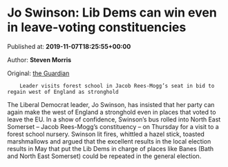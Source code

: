
# Jo Swinson: Lib Dems can win even in leave-voting constituencies

Published at: **2019-11-07T18:25:55+00:00**

Author: **Steven Morris**

Original: [the Guardian](https://www.theguardian.com/politics/2019/nov/07/jo-swinson-lib-dems-can-win-even-in-leave-voting-constituencies)


        Leader visits forest school in Jacob Rees-Mogg’s seat in bid to regain west of England as stronghold
      
The Liberal Democrat leader, Jo Swinson, has insisted that her party can again make the west of England a stronghold even in places that voted to leave the EU.
In a show of confidence, Swinson’s bus rolled into North East Somerset – Jacob Rees-Mogg’s constituency – on Thursday for a visit to a forest school nursery.
Swinson lit fires, whittled a hazel stick, toasted marshmallows and argued that the excellent results in the local election results in May that put the Lib Dems in charge of places like Banes (Bath and North East Somerset) could be repeated in the general election.
